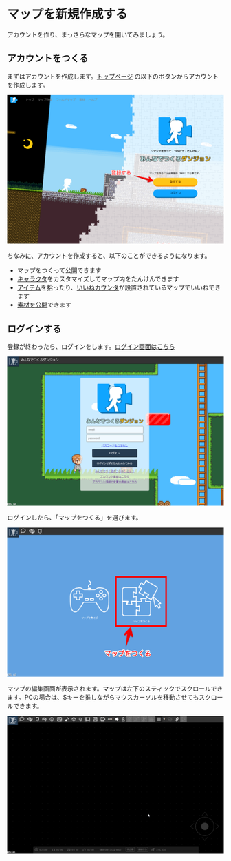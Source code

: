 # マップを新規作成する

アカウントを作り、まっさらなマップを開いてみましょう。

## アカウントをつくる
まずはアカウントを作成します。[トップページ](https://dungeon.garakuta-toolbox.com) の以下のボタンからアカウントを作成します。

![アカウントの作成](../images/register.png)

ちなみに、アカウントを作成すると、以下のことができるようになります。

- マップをつくって公開できます
- [キャラクタ](../avatar/)をカスタマイズしてマップ内をたんけんできます
- [アイテム](../item-collection)を拾ったり、[いいねカウンタ](../counter/)が設置されているマップでいいねできます
- [素材を公開](../registeration-textures/)できます

## ログインする

登録が終わったら、ログインをします。[ログイン画面はこちら](https://dungeon.garakuta-toolbox.com/maps)

![ログイン](../images/login.png)

ログインしたら、「マップをつくる」を選びます。

![マップをつくる](../images/makemap.png)

マップの編集画面が表示されます。マップは左下のスティックでスクロールできます。PCの場合は、Sキーを推しながらマウスカーソルを移動させてもスクロールできます。

![マップをスクロール](../images/scroll.gif)

